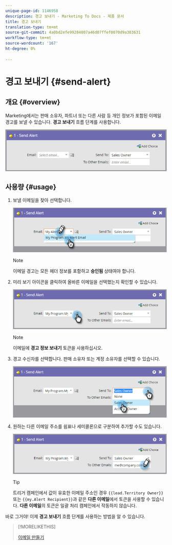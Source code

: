 ```yaml
---
unique-page-id: 1146958
description: 경고 보내기 - Marketing To Docs - 제품 문서
title: 경고 보내기
translation-type: tm+mt
source-git-commit: 4a0bd2efe99284807a46d07ffef0070d9a303631
workflow-type: tm+mt
source-wordcount: '167'
ht-degree: 0%

---
```



# 경고 보내기 {#send-alert}

## 개요 {#overview}

Marketing에서는 판매 소유자, 파트너 또는 다른 사람 등 개인 정보가 포함된 이메일 경고를 보낼 수 있습니다. **경고 보내기** 흐름 단계를 사용합니다.

![](assets/one-1.png)

## 사용량 {#usage}

1. 보낼 이메일을 찾아 선택합니다.

   ![](assets/two-1.png)

   >[!NOTE]
   >
   >이메일 경고는 모든 헤더 정보를 포함하고 **승인됨** 상태여야 합니다.

1. 미리 보기 아이콘을 클릭하여 올바른 이메일을 선택했는지 확인할 수 있습니다.

   ![](assets/three-1.png)

   >[!NOTE]
   >
   >이메일에 **경고 정보 보내기** 토큰을 사용하십시오.

1. 경고 수신자를 선택합니다. 판매 소유자 또는 계정 소유자를 선택할 수 있습니다.

   ![](assets/four-2.png)

1. 원하는 다른 이메일 주소를 쉼표나 세미콜론으로 구분하여 추가할 수도 있습니다.

   ![](assets/five.png)

   >[!TIP]
   >
   >트리거 캠페인에서 값이 유효한 이메일 주소인 경우 `{{lead.Territory Owner}}` 또는 `{{my.Alert Recipient}}`과 같은 **다른 이메일**&#x200B;에서 토큰을 사용할 수 있습니다. **다른 이메일**&#x200B;의 토큰은 일괄 처리 캠페인에서 작동하지 않습니다.

바로 그거야! 이제 **경고 보내기** 흐름 단계를 사용하는 방법을 알 수 있습니다.

>[!MORELIKETHIS]
>
>[이메일 만들기](/help/marketo/product-docs/email-marketing/general/creating-an-email/create-an-email.md)
